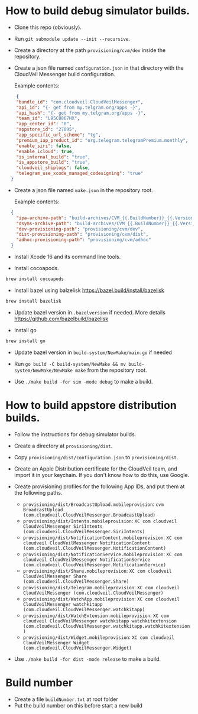 # How to build debug simulator builds.

* Clone this repo (obviously).

* Run `git submodule update --init --recursive`.

* Create a directory at the path `provisioning/cvm/dev` inside the repository.

* Create a json file named `configuration.json` in that directory with the CloudVeil Messenger build configuration.

  Example contents:
```json
    {
  	"bundle_id": "com.cloudveil.CloudVeilMessenger",
  	"api_id": "{- get from my.telgram.org/apps -}",
  	"api_hash": "{- get from my.telgram.org/apps -}",
    "team_id": "L95C8867HX",
    "app_center_id": "0",
    "appstore_id": "27095",
    "app_specific_url_scheme": "tg",
    "premium_iap_product_id": "org.telegram.telegramPremium.monthly",
    "enable_siri": false,
    "enable_icloud": true,
    "is_internal_build": "true",
    "is_appstore_build": "true",
    "cloudveil_shiplogs": false,
    "telegram_use_xcode_managed_codesigning": "true"
  }
```

* Create a json file named `make.json` in the repository root.

  Example contents:

```json
  {
  	"ipa-archive-path": "build-archives/CVM_{{.BuildNumber}}_{{.Version}}_{{.BuildFor}}_{{.BuildMode}}.ipa",
  	"dsyms-archive-path": "build-archives/CVM_{{.BuildNumber}}_{{.Version}}_{{.BuildFor}}_{{.BuildMode}}.dSYMs",
  	"dev-provisioning-path": "provisioning/cvm/dev",
  	"dist-provisioning-path": "provisioning/cvm/dist",
  	"adhoc-provisioning-path": "provisioning/cvm/adhoc"
  }
```

* Install Xcode 16 and its command line tools.

* Install cocoapods.
```sh
brew install cocoapods
```

* Install bazel using balzelisk https://bazel.build/install/bazelisk
```sh
brew install bazelisk
```
  
* Update bazel version in `.bazelversion` if needed. More details https://github.com/bazelbuild/bazelisk

* Install go
```sh
brew install go
```

* Update bazel version in `build-system/NewMake/main.go` if needed

* Run `go build -C build-system/NewMake && mv build-system/NewMake/NewMake make` from the repository root.

* Use `./make build -for sim -mode debug` to make a build.

# How to build appstore distribution builds.

* Follow the instructions for debug simulator builds.

* Create a directory at `provisioning/dist`.

* Copy `provisioning/dist/configuration.json` to `provisioning/dist`.

* Create an Apple Distribution certificate for the CloudVeil team, and import it in your keychain.
  If you don't know how to do this, use Google.

* Create provisioning profiles for the following App IDs, and put them at the following paths.
   - `provisioning/dist/BroadcastUpload.mobileprovision`: `cvm BroadcastUpload (com.cloudveil.CloudVeilMessenger.BroadcastUpload)`
   - `provisioning/dist/Intents.mobileprovision`: `XC com cloudveil CloudVeilMessenger SiriIntents (com.cloudveil.CloudVeilMessenger.SiriIntents)`
   - `provisioning/dist/NotificationContent.mobileprovision`: `XC com cloudveil CloudVeilMessenger NotificationContent (com.cloudveil.CloudVeilMessenger.NotificationContent)`
   - `provisioning/dist/NotificationService.mobileprovision`: `XC com cloudveil CloudVeilMessenger NotificationService (com.cloudveil.CloudVeilMessenger.NotificationService)`
   - `provisioning/dist/Share.mobileprovision`: `XC com cloudveil CloudVeilMessenger Share (com.cloudveil.CloudVeilMessenger.Share)`
   - `provisioning/dist/Telegram.mobileprovision`: `XC com cloudveil CloudVeilMessenger (com.cloudveil.CloudVeilMessenger)`
   - `provisioning/dist/WatchApp.mobileprovision`: `XC com cloudveil CloudVeilMessenger watchkitapp (com.cloudveil.CloudVeilMessenger.watchkitapp)`
   - `provisioning/dist/WatchExtension.mobileprovision`: `XC com cloudveil CloudVeilMessenger watchkitapp watchkitextension (com.cloudveil.CloudVeilMessenger.watchkitapp.watchkitextension)`
   - `provisioning/dist/Widget.mobileprovision`: `XC com cloudveil CloudVeilMessenger Widget (com.cloudveil.CloudVeilMessenger.Widget)`

* Use `./make build -for dist -mode release` to make a build.

# Build number
- Create a file `buildNumber.txt` at root folder
- Put the build number on this before start a new build
